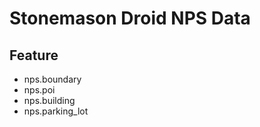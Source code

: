 Stonemason Droid NPS Data
=========================

Feature
-------
- nps.boundary
- nps.poi
- nps.building
- nps.parking_lot

